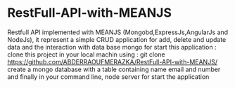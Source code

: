 # RestFull-API-with-MEANJS
Restfull API implemented with MEANJS (Mongobd,ExpressJs,AngularJs and NodeJs), it represent a simple CRUD application for add, delete and update data and the interaction with data base mongo
for start this application : 
clone this project in your local machin using : 
git clone https://github.com/ABDERRAOUFMERAZKA/RestFull-API-with-MEANJS/
create a mongo database with a table containing name email and number
and finally in your command line, node server for start the application
